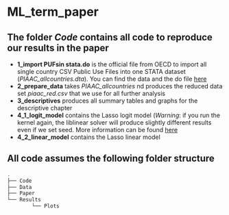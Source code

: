# ML_term_paper


## The folder *Code* contains all code to reproduce our results in the paper 

- **1_import PUFsin stata.do** is the official file from OECD to import all single country CSV Public Use Files into one STATA dataset (*PIAAC_allcountries.dta*). You can find the data and the do file [here](http://www.oecd.org/skills/piaac/data/)
- **2_prepare_data** takes *PIAAC_allcountries* nd produces the reduced data set *piaac_red.csv* that we use for all further analysis
- **3_descriptives** produces all summary tables and graphs for the descriptive chapter 
- **4_1_logit_model** contains the Lasso logit model (*Warning*: if you run the kernel again, the liblinear solver will produce slightly different results even if we set seed. More information can be found [here](https://stackoverflow.com/questions/24424440/sklearn-linear-model-logisticregression-returns-different-coefficients-every-tim)
- **4_2_linear_model** contains the Lasso linear model

## All code assumes the following folder structure

```bash
. 
├── Code
├── Data
├── Paper
└── Results 
        └── Plots
```         
        
